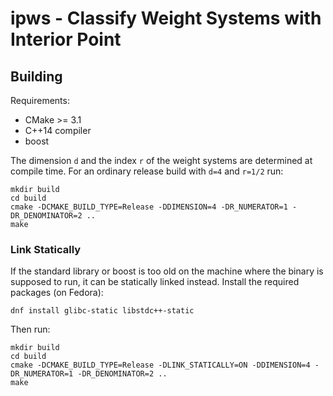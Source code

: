 ipws - Classify Weight Systems with Interior Point
==================================================

Building
--------

Requirements:

- CMake >= 3.1
- C++14 compiler
- boost

The dimension `d` and the index `r` of the weight systems are determined at compile time.
For an ordinary release build with `d=4` and `r=1/2` run:

```
mkdir build
cd build
cmake -DCMAKE_BUILD_TYPE=Release -DDIMENSION=4 -DR_NUMERATOR=1 -DR_DENOMINATOR=2 ..
make
```

### Link Statically

If the standard library or boost is too old on the machine where the binary is supposed to run, it can be statically linked instead.
Install the required packages (on Fedora):

```
dnf install glibc-static libstdc++-static
```

Then run:

```
mkdir build
cd build
cmake -DCMAKE_BUILD_TYPE=Release -DLINK_STATICALLY=ON -DDIMENSION=4 -DR_NUMERATOR=1 -DR_DENOMINATOR=2 ..
make
```
